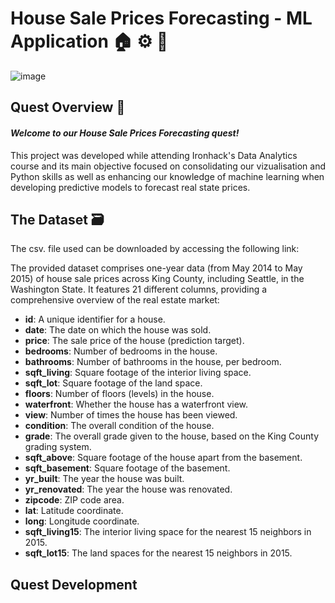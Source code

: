 # House Sale Prices Forecasting - ML Application 🏠 ⚙ 🦾

![image](https://github.com/user-attachments/assets/5d509c9e-2dc1-4820-a8e2-94cd81e3dc13)

## Quest Overview 📝

#### *Welcome to our House Sale Prices Forecasting quest!* 

This project was developed while attending Ironhack's Data Analytics course and its main objective focused on consolidating our vizualisation and Python skills as well as enhancing our knowledge of machine learning when developing predictive models to forecast real state prices.

## The Dataset 🗃

The csv. file used can be downloaded by accessing the following link:

The provided dataset comprises one-year data (from May 2014 to May 2015) of house sale prices across King County, including Seattle, in the Washington State. It features 21 different columns, providing a comprehensive overview of the real estate market:

- **id**: A unique identifier for a house.
- **date**: The date on which the house was sold.
- **price**: The sale price of the house (prediction target).
- **bedrooms**: Number of bedrooms in the house.
- **bathrooms**: Number of bathrooms in the house, per bedroom.
- **sqft_living**: Square footage of the interior living space.
- **sqft_lot**: Square footage of the land space.
- **floors**: Number of floors (levels) in the house.
- **waterfront**: Whether the house has a waterfront view.
- **view**: Number of times the house has been viewed.
- **condition**: The overall condition of the house.
- **grade**: The overall grade given to the house, based on the King County grading system.
- **sqft_above**: Square footage of the house apart from the basement.
- **sqft_basement**: Square footage of the basement.
- **yr_built**: The year the house was built.
- **yr_renovated**: The year the house was renovated.
- **zipcode**: ZIP code area.
- **lat**: Latitude coordinate.
- **long**: Longitude coordinate.
- **sqft_living15**: The interior living space for the nearest 15 neighbors in 2015.
- **sqft_lot15**: The land spaces for the nearest 15 neighbors in 2015.

## Quest Development




